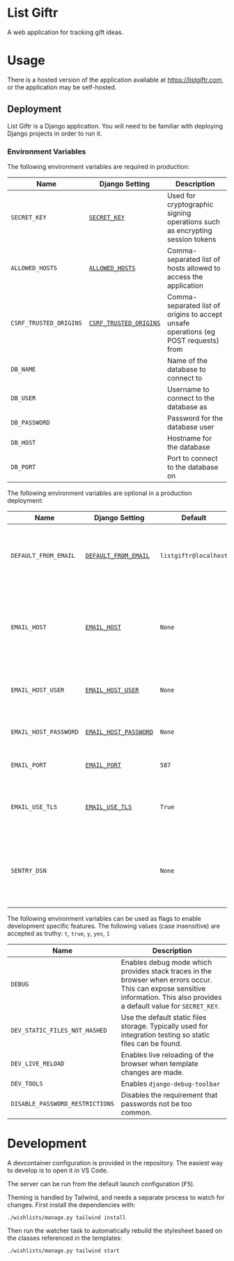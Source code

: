 # List Giftr

A web application for tracking gift ideas.

# Usage

There is a hosted version of the application available at https://listgiftr.com,
or the application may be self-hosted.

## Deployment

List Giftr is a Django application. You will need to be familiar with deploying
Django projects in order to run it.

### Environment Variables

The following environment variables are required in production:

**Name** | **Django Setting** | **Description**
---|---|---
`SECRET_KEY` | [`SECRET_KEY`][django-setting-secret-key] | Used for cryptographic signing operations such as encrypting session tokens
`ALLOWED_HOSTS` | [`ALLOWED_HOSTS`][django-setting-allowed-hosts] | Comma-separated list of hosts allowed to access the application
`CSRF_TRUSTED_ORIGINS` | [`CSRF_TRUSTED_ORIGINS`][django-setting-csrf-trusted-origins] | Comma-separated list of origins to accept unsafe operations (eg POST requests) from
`DB_NAME` | | Name of the database to connect to
`DB_USER` | | Username to connect to the database as
`DB_PASSWORD` | | Password for the database user
`DB_HOST` | | Hostname for the database
`DB_PORT` | | Port to connect to the database on

The following environment variables are optional in a production deployment:

**Name** | **Django Setting** | **Default** | **Description**
---|---|---|---
`DEFAULT_FROM_EMAIL` | [`DEFAULT_FROM_EMAIL`][django-setting-default-from-email] | `listgiftr@localhost` | Default email address to use as the "from" field in outgoing emails
`EMAIL_HOST` | [`EMAIL_HOST`][django-setting-email-host] | `None` | Host for sending SMTP emails. If not provided, emails are logged to `stdout`
`EMAIL_HOST_USER` | [`EMAIL_HOST_USER`][django-setting-email-host-user] | `None` | Username to authenticate SMTP emails
`EMAIL_HOST_PASSWORD` | [`EMAIL_HOST_PASSWORD`][django-setting-email-host-password] | `None` | Password to authenticate SMTP emails
`EMAIL_PORT` | [`EMAIL_PORT`][django-setting-email-port] | `587` | Port to send SMTP emails on
`EMAIL_USE_TLS` | [`EMAIL_USE_TLS`][django-setting-email-use-tls] | `True` | Whether to use TLS when talking to the SMTP server
`SENTRY_DSN` | | `None` | Enable monitoring with Sentry and send events to the provided DSN

The following environment variables can be used as flags to enable development
specific features. The following values (case insensitive) are accepted as
truthy: `t`, `true`, `y`, `yes`, `1`

**Name** | **Description**
---|---
`DEBUG` | Enables debug mode which provides stack traces in the browser when errors occur. This can expose sensitive information. This also provides a default value for `SECRET_KEY`.
`DEV_STATIC_FILES_NOT_HASHED` | Use the default static files storage. Typically used for integration testing so static files can be found.
`DEV_LIVE_RELOAD` | Enables live reloading of the browser when template changes are made.
`DEV_TOOLS` | Enables `django-debug-toolbar`
`DISABLE_PASSWORD_RESTRICTIONS` | Disables the requirement that passwords not be too common.

# Development

A devcontainer configuration is provided in the repository. The easiest way to
develop is to open it in VS Code.

The server can be run from the default launch configuration (<kbd>F5</kbd>).

Theming is handled by Tailwind, and needs a separate process to watch for
changes. First install the dependencies with:

```shell
./wishlists/manage.py tailwind install
```

Then run the watcher task to automatically rebuild the stylesheet based on the
classes referenced in the templates:

```shell
./wishlists/manage.py tailwind start
```


[django-setting-allowed-hosts]: https://docs.djangoproject.com/en/5.0/ref/settings/#allowed-hosts
[django-setting-csrf-trusted-origins]: https://docs.djangoproject.com/en/5.0/ref/settings/#csrf-trusted-origins
[django-setting-default-from-email]: https://docs.djangoproject.com/en/5.0/ref/settings/#default-from-email
[django-setting-email-host]: https://docs.djangoproject.com/en/5.0/ref/settings/#email-host
[django-setting-email-host-user]: https://docs.djangoproject.com/en/5.0/ref/settings/#email-host-user
[django-setting-email-host-password]: https://docs.djangoproject.com/en/5.0/ref/settings/#email-host-password
[django-setting-email-port]: https://docs.djangoproject.com/en/5.0/ref/settings/#email-port
[django-setting-email-use-tls]: https://docs.djangoproject.com/en/5.0/ref/settings/#email-use-tls
[django-setting-secret-key]: https://docs.djangoproject.com/en/5.0/ref/settings/#secret-key
